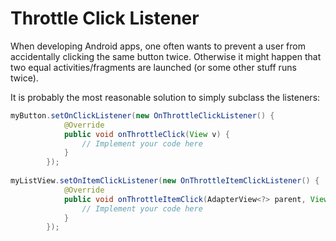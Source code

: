 # Throttle Click Listener

When developing Android apps, one often wants to prevent a user from accidentally clicking the same button twice. Otherwise it might happen that two equal activities/fragments are launched (or some other stuff runs twice).

It is probably the most reasonable solution to simply subclass the listeners:

```java
myButton.setOnClickListener(new OnThrottleClickListener() {
            @Override
            public void onThrottleClick(View v) {
                // Implement your code here
            }
        });
        
myListView.setOnItemClickListener(new OnThrottleItemClickListener() {
            @Override
            public void onThrottleItemClick(AdapterView<?> parent, View view, int position, long id) {
                // Implement your code here
            }
        });       
```
